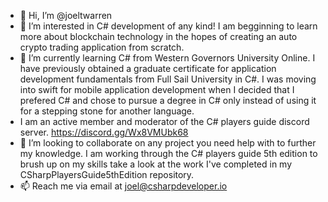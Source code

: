 - 👋 Hi, I’m @joeltwarren
- 👀 I’m interested in C# development of any kind! I am begginning to learn more about blockchain technology in the hopes of creating an auto crypto trading application from scratch.
- 🌱 I’m currently learning C# from Western Governors University Online. I have previously obtained a graduate certificate for application development fundamentals from Full Sail University in C#. I was moving into swift for mobile application development when I decided that I prefered C# and chose to pursue a degree in C# only instead of using it for a stepping stone for another language.
- I am an active member and moderator of the C# players guide discord server. https://discord.gg/Wx8VMUbk68
- 💞️ I’m looking to collaborate on any project you need help with to further my knowledge. I am working through the C# players guide 5th edition to brush up on my skills
take a look at the work I've completed in my CSharpPlayersGuide5thEdition repository.
- 📫 Reach me via email at joel@csharpdeveloper.io

<!---
joeltwarren/joeltwarren is a ✨ special ✨ repository because its `README.md` (this file) appears on your GitHub profile.
You can click the Preview link to take a look at your changes.
--->
